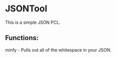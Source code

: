 JSONTool
========

This is a simple JSON PCL.

Functions:
----------
minfy - Pulls out all of the whitespace in your JSON. 
